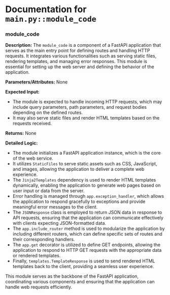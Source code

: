 # Documentation for `main.py::module_code`

### module_code

**Description:**
The `module_code` is a component of a FastAPI application that serves as the main entry point for defining routes and handling HTTP requests. It integrates various functionalities such as serving static files, rendering templates, and managing error responses. This module is essential for setting up the web server and defining the behavior of the application.

**Parameters/Attributes:**
None

**Expected Input:**
- The module is expected to handle incoming HTTP requests, which may include query parameters, path parameters, and request bodies depending on the defined routes.
- It may also serve static files and render HTML templates based on the requests received.

**Returns:**
None

**Detailed Logic:**
- The module initializes a FastAPI application instance, which is the core of the web service.
- It utilizes `StaticFiles` to serve static assets such as CSS, JavaScript, and images, allowing the application to deliver a complete web experience.
- The `Jinja2Templates` dependency is used to render HTML templates dynamically, enabling the application to generate web pages based on user input or data from the server.
- Error handling is managed through `app.exception_handler`, which allows the application to respond gracefully to exceptions and provide meaningful error messages to the client.
- The `JSONResponse` class is employed to return JSON data in response to API requests, ensuring that the application can communicate effectively with clients expecting JSON-formatted data.
- The `app.include_router` method is used to modularize the application by including different routers, which can define specific sets of routes and their corresponding handlers.
- The `app.get` decorator is utilized to define GET endpoints, allowing the application to respond to HTTP GET requests with the appropriate data or rendered templates.
- Finally, `templates.TemplateResponse` is used to send rendered HTML templates back to the client, providing a seamless user experience.

This module serves as the backbone of the FastAPI application, coordinating various components and ensuring that the application can handle web requests efficiently.